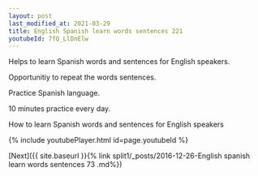 ```yaml
---
layout: post
last_modified_at: 2021-03-29
title: English Spanish learn words sentences 221 
youtubeId: 7fQ_LlDnElw
---
```

 
 
Helps to learn Spanish words and sentences for English speakers.

Opportunitiy to repeat the words sentences. 

Practice Spanish language. 
 
10 minutes practice every day. 
 
How to learn Spanish words and sentences for English speakers 
 
{% include youtubePlayer.html id=page.youtubeId %}
 
 
[Next]({{ site.baseurl }}{% link  split1/_posts/2016-12-26-English spanish learn words sentences 73 .md%})
 
